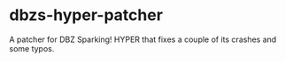 # dbzs-hyper-patcher
A patcher for DBZ Sparking! HYPER that fixes a couple of its crashes and some typos.
